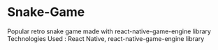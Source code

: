 # Snake-Game

Popular retro snake game made with react-native-game-engine
library
Technologies Used : React Native, react-native-game-engine library
